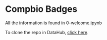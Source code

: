 # Compbio Badges
All the information is found in 0-welcome.ipynb

To clone the repo in DataHub, [click here](https://datahub.berkeley.edu/hub/user-redirect/git-pull?repo=https%3A%2F%2Fgithub.com%2Figematberkeley%2Fcompbio-badges&urlpath=lab%2Ftree%2Fcompbio-badges%2F0-welcome.ipynb&branch=master).
